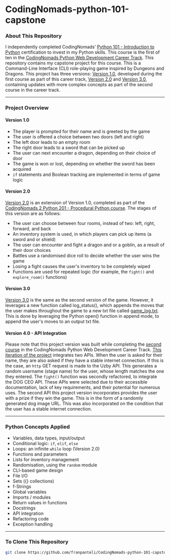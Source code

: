 # CodingNomads-python-101-capstone

### About This Repository
I independently completed CodingNomads’ [Python 101 - Introduction to Python](https://codingnomads.com/course/python-programming-101) certification to invest in my Python skills. This course is the first of ten in the [CodingNomads Python Web Development Career Track](https://codingnomads.com/career-track/python-web-development-learn-python-bootcamp). This repository contains my capstone project for this course. This is a Command-Line Interface (CLI) role-playing game inspired by Dungeons and Dragons. This project has three versions: [Version 1.0](https://github.com/franpanteli/CodingNomads-python-101-capstone/blob/main/dungeons_and_dragon_game.py), developed during the first course as part of this career track, [Version 2.0](https://github.com/franpanteli/CodingNomads-python-101-capstone/blob/main/dungeons_and_dragon_game_2.0.py) and [Version 3.0](https://github.com/franpanteli/CodingNomads-python-101-capstone/blob/main/dungeons_and_dragon_game_3.0.py), containing updates with more complex concepts as part of the second course in the career track.

---

### Project Overview

#### Version 1.0
- The player is prompted for their name and is greeted by the game
- The user is offered a choice between two doors (left and right)
- The left door leads to an empty room
- The right door leads to a sword that can be picked up
- The user can next encounter a dragon, depending on their choice of door
- The game is won or lost, depending on whether the sword has been acquired
- `if` statements and Boolean tracking are implemented in terms of game logic

#### Version 2.0
[Version 2.0](https://github.com/franpanteli/CodingNomads-python-101-capstone/blob/main/dungeons_and_dragon_game_2.0.py) is an extension of Version 1.0, completed as part of the [CodingNomads 2 Python 201 - Procedural Python course](https://codingnomads.com/course/python-programming-201). The stages of this version are as follows:   
- The user can choose between four rooms, instead of two: left, right, forward, and back
- An inventory system is used, in which players can pick up items (a sword and or shield)
- The user can encounter and fight a dragon and or a goblin, as a result of their door choices
- Battles use a randomised dice roll to decide whether the user wins the game
- Losing a fight causes the user's inventory to be completely wiped
- Functions are used for repeated logic (for example, the `fight()` and `explore_room()` functions)

#### Version 3.0
[Version 3.0](https://github.com/franpanteli/CodingNomads-python-101-capstone/blob/main/dungeons_and_dragon_game_3.0.py) is the same as the second version of the game. However, it leverages a new function called log_status(), which appends the moves that the user makes throughout the game to a new txt file called [game_log.txt](https://github.com/franpanteli/CodingNomads-python-101-capstone/blob/main/game_log.txt). This is done by leveraging the Python open() function in append mode, to append the user's moves to an output txt file.

#### Version 4.0 - API Integration
Please note that this project version was built while completing the [second course](https://codingnomads.com/course/python-programming-201) in the CodingNomads Python Web Development Career Track. [This iteration of the project](https://github.com/franpanteli/CodingNomads-python-101-capstone/blob/main/dungeons_and_dragon_game_4.0.py) integrates two APIs. When the user is asked for their name, they are also asked if they have a stable internet connection. If this is the case, an `http` GET request is made to the Uzby API. This generates a random username (stage name) for the user, whose length matches the one they entered. The `fight()` function was secondly refactored, to integrate the DOG CEO API. These APIs were selected due to their accessible documentation, lack of key requirements, and their potential for numerous uses. The second API this project version incorporates provides the user with a prize if they win the game. This is in the form of a randomly generated dog image URL. This was also incorporated on the condition that the user has a stable internet connection. 

---

### Python Concepts Applied
- Variables, data types, input/output
- Conditional logic: `if`, `elif`, `else`
- Loops: an infinite `while` loop (Version 2.0) 
- Functions and parameters 
- Lists for inventory management
- Randomisation, using the `random` module
- CLI-based game design
- File I/O
- Sets ({} collections)
- f-Strings
- Global variables
- Imports / modules
- Return values in functions
- Docstrings
- API integration
- Refactoring code
- Exception handling 

---

### To Clone This Repository
```bash
git clone https://github.com/franpanteli/CodingNomads-python-101-capstone.git





